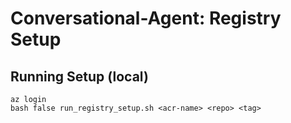 # Conversational-Agent: Registry Setup

## Running Setup (local)
```
az login
bash false run_registry_setup.sh <acr-name> <repo> <tag>
```